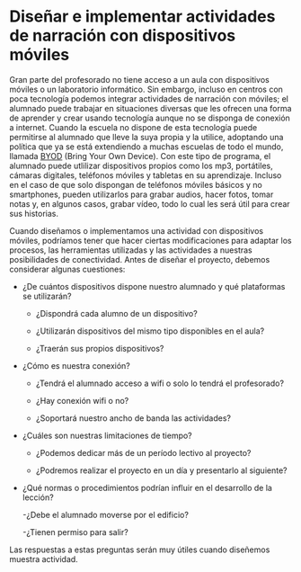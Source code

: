 # Diseñar e implementar actividades de narración con dispositivos móviles

Gran parte del profesorado no tiene acceso a un aula con dispositivos móviles o un laboratorio informático. Sin embargo, incluso en centros con poca tecnología podemos integrar actividades de narración con móviles; el alumnado puede trabajar en situaciones diversas que les ofrecen una forma de aprender y crear usando tecnología aunque no se disponga de conexión a internet. Cuando la escuela no dispone de esta tecnología puede permitirse al alumnado que lleve la suya propia y la utilice, adoptando una política que ya se está extendiendo a muchas escuelas de todo el mundo, llamada [BYOD](http://pear.ly/b5eOr) (Bring Your Own Device). Con este tipo de programa, el alumnado puede utlilizar dispositivos propios como los mp3, portátiles, cámaras digitales, teléfonos móviles y tabletas en su aprendizaje. Incluso en el caso de que solo dispongan de teléfonos móviles básicos y no smartphones, pueden utilizarlos para grabar audios, hacer fotos, tomar notas y, en algunos casos, grabar vídeo, todo lo cual les será útil para crear sus historias.

Cuando diseñamos o implementamos una actividad con dispositivos móviles, podríamos tener que hacer ciertas modificaciones para adaptar los procesos, las herramientas utilizadas y las actividades a nuestras posibilidades de conectividad. Antes de diseñar el proyecto, debemos considerar algunas cuestiones:

- ¿De cuántos dispositivos dispone nuestro alumnado y qué plataformas se utilizarán?

    - ¿Dispondrá cada alumno de un dispositivo?
    
    - ¿Utilizarán dispositivos del mismo tipo disponibles en el aula?
    
    - ¿Traerán sus propios dispositivos?

- ¿Cómo es nuestra conexión? 

    - ¿Tendrá el alumnado acceso a wifi o solo lo tendrá el profesorado? 
    
    - ¿Hay conexión wifi o no? 
    
    - ¿Soportará nuestro ancho de banda las actividades? 
    
- ¿Cuáles son nuestras limitaciones de tiempo? 

    - ¿Podemos dedicar más de un período lectivo al proyecto? 

    - ¿Podremos realizar el proyecto en un día y presentarlo al siguiente? 

- ¿Qué normas o procedimientos podrían influir en el desarrollo de la lección?

    -¿Debe el alumnado moverse por el edificio?

    -¿Tienen permiso para salir? 

Las respuestas a estas preguntas serán muy útiles cuando diseñemos muestra actividad. 